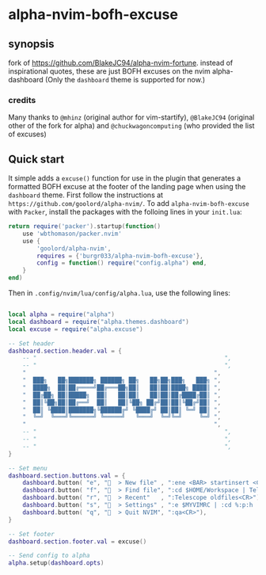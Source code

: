 # alpha-nvim-bofh-excuse

## synopsis

fork of https://github.com/BlakeJC94/alpha-nvim-fortune. instead of inspirational quotes, these are just BOFH excuses on the nvim alpha-dashboard (Only the `dashboard` theme is supported for now.)

### credits

Many thanks to `@mhinz` (original author for vim-startify), `@BlakeJC94` (original other of the fork for alpha) and `@chuckwagoncomputing` (who provided the list of excuses)

## Quick start
 It simple adds a
`excuse()` function for use in the plugin that generates a formatted BOFH excuse at
the footer of the landing page when using the `dashboard` theme.
First follow the instructions at `https://github.com/goolord/alpha-nvim/`. To
add `alpha-nvim-bofh-excuse` with `Packer`, install the packages with the folloing
lines in your `init.lua`:

```lua
return require('packer').startup(function()
    use 'wbthomason/packer.nvim'
    use {
        'goolord/alpha-nvim',
        requires = {'burgr033/alpha-nvim-bofh-excuse'},
        config = function() require("config.alpha") end,
    }
end)
```

Then in `.config/nvim/lua/config/alpha.lua`, use the following lines:
```lua

local alpha = require("alpha")
local dashboard = require("alpha.themes.dashboard")
local excuse = require("alpha.excuse")

-- Set header
dashboard.section.header.val = {
    -- "                                                     ",
    -- "                                                     ",
    "                                                     ",
    "  ███╗   ██╗███████╗ ██████╗ ██╗   ██╗██╗███╗   ███╗ ",
    "  ████╗  ██║██╔════╝██╔═══██╗██║   ██║██║████╗ ████║ ",
    "  ██╔██╗ ██║█████╗  ██║   ██║██║   ██║██║██╔████╔██║ ",
    "  ██║╚██╗██║██╔══╝  ██║   ██║╚██╗ ██╔╝██║██║╚██╔╝██║ ",
    "  ██║ ╚████║███████╗╚██████╔╝ ╚████╔╝ ██║██║ ╚═╝ ██║ ",
    "  ╚═╝  ╚═══╝╚══════╝ ╚═════╝   ╚═══╝  ╚═╝╚═╝     ╚═╝ ",
    "                                                     ",
    -- "                                                     ",
    -- "                                                     ",
    -- "                                                     ",
}

-- Set menu
dashboard.section.buttons.val = {
    dashboard.button( "e", "  > New file" , ":ene <BAR> startinsert <CR>"),
    dashboard.button( "f", "  > Find file", ":cd $HOME/Workspace | Telescope find_files<CR>"),
    dashboard.button( "r", "  > Recent"   , ":Telescope oldfiles<CR>"),
    dashboard.button( "s", "  > Settings" , ":e $MYVIMRC | :cd %:p:h | split . | wincmd k | pwd<CR>"),
    dashboard.button( "q", "  > Quit NVIM", ":qa<CR>"),
}

-- Set footer
dashboard.section.footer.val = excuse()

-- Send config to alpha
alpha.setup(dashboard.opts)
```

